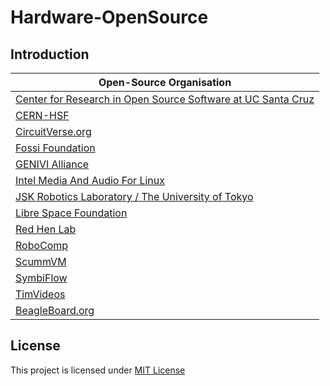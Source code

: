 # Hardware-OpenSource

## Introduction




| Open-Source Organisation |
|------------|
| [Center for Research in Open Source Software at UC Santa Cruz](https://summerofcode.withgoogle.com/organizations/4813203146539008/) |
| [CERN-HSF](https://summerofcode.withgoogle.com/organizations/?sp-page=2#4639943769456640 ) |
| [CircuitVerse.org](https://summerofcode.withgoogle.com/organizations/?sp-page=2#6560513423572992)|
| [Fossi Foundation](https://summerofcode.withgoogle.com/organizations/?sp-page=2#4914571964317696)|
| [GENIVI Alliance](https://summerofcode.withgoogle.com/organizations/?sp-page=2#4729943064313856)|
| [Intel Media And Audio For Linux](https://summerofcode.withgoogle.com/organizations/?sp-page=3#6255086622212096)|
| [JSK Robotics Laboratory / The University of Tokyo](https://summerofcode.withgoogle.com/organizations/?sp-page=3#6626799532900352)|
| [Libre Space Foundation](https://summerofcode.withgoogle.com/organizations/?sp-page=3#6444860416983040)|
| [Red Hen Lab](https://summerofcode.withgoogle.com/organizations/?sp-page=3#5382084590305280)|
| [RoboComp](https://summerofcode.withgoogle.com/organizations/?sp-page=3#5371847267319808)|
| [ScummVM](https://summerofcode.withgoogle.com/organizations/?sp-page=3#5028261889835008)|
| [SymbiFlow](https://summerofcode.withgoogle.com/organizations/?sp-page=4#4517422304854016)|
| [TimVideos](https://summerofcode.withgoogle.com/organizations/?sp-page=4#6388310058991616)|
| [BeagleBoard.org](https://summerofcode.withgoogle.com/organizations/#6043674239041536)|



## License
This project is licensed under [MIT License](https://github.com/Rishabh04-02/The-Beginners-Guide-to-Google-Summer-of-Code-GSoC/blob/master/LICENSE)

